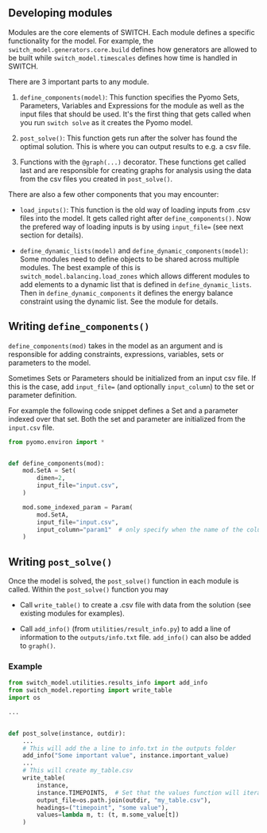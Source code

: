 ## Developing modules

Modules are the core elements of SWITCH. Each module defines a specific functionality for the model. For example,
the `switch_model.generators.core.build` defines how generators are allowed to be built while `switch_model.timescales`
defines how time is handled in SWITCH.

There are 3 important parts to any module.

1. `define_components(model)`: This function specifies the Pyomo Sets, Parameters, Variables and Expressions for the module
   as well as the input files that should be used. It's the first thing that gets called when you run `switch solve` as
   it creates the Pyomo model.

2. `post_solve()`: This function gets run after the solver has found the optimal solution. This is where you can output
   results to e.g. a csv file.

3. Functions with the `@graph(...)` decorator. These functions get called last and are responsible for creating graphs
   for analysis using the data from the csv files you created in `post_solve()`.

There are also a few other components that you may encounter:

- `load_inputs()`: This function is the old way of loading inputs from .csv files into the model. It gets called right
  after `define_components()`. Now the prefered way of loading inputs is by using `input_file=`
  (see next section for details).
  
- `define_dynamic_lists(model)` and `define_dynamic_components(model)`: 
Some modules need to define objects to be shared across multiple modules. 
  The best example of this is `switch_model.balancing.load_zones` which
  allows different modules to add elements to a dynamic list that is defined
  in `define_dynamic_lists`. Then in `define_dynamic_components` it defines
  the energy balance constraint using the dynamic list. See the module for details.

## Writing `define_components()`

`define_components(mod)` takes in the model as an argument and is responsible
for adding constraints, expressions, variables, sets or parameters to the model.

Sometimes Sets or Parameters should be initialized from an input csv file.
If this is the case, add `input_file=` (and optionally `input_column`) to the
set or parameter definition.

For example the following code snippet defines a Set and a parameter
indexed over that set. Both the set and parameter are initialized from
the `input.csv` file.

```python
from pyomo.environ import *


def define_components(mod):
    mod.SetA = Set(
        dimen=2,
        input_file="input.csv",
    )

    mod.some_indexed_param = Param(
        mod.SetA,
        input_file="input.csv",
        input_column="param1"  # only specify when the name of the column in the csv is not the same as the component name
    )
```

## Writing `post_solve()`

Once the model is solved, the `post_solve()` function in each module is called. Within the `post_solve()` function you
may

- Call `write_table()` to create a .csv file with data from the solution (see existing modules for examples).

- Call `add_info()` (from `utilities/result_info.py`) to add a line of information to the `outputs/info.txt`
  file. `add_info()` can also be added to `graph()`.

### Example

```python
from switch_model.utilities.results_info import add_info
from switch_model.reporting import write_table
import os

...


def post_solve(instance, outdir):
    ...
    # This will add the a line to info.txt in the outputs folder
    add_info("Some important value", instance.important_value)
    ...
    # This will create my_table.csv
    write_table(
        instance,
        instance.TIMEPOINTS,  # Set that the values function will iterate over
        output_file=os.path.join(outdir, "my_table.csv"),
        headings=("timepoint", "some value"),
        values=lambda m, t: (t, m.some_value[t])
    )
```